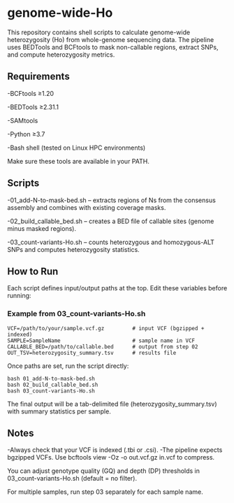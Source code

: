 # genome-wide-Ho
This repository contains shell scripts to calculate genome-wide heterozygosity (Ho) from whole-genome sequencing data. The pipeline uses BEDTools and BCFtools to mask non-callable regions, extract SNPs, and compute heterozygosity metrics.

## Requirements

-BCFtools ≥1.20

-BEDTools ≥2.31.1

-SAMtools

-Python ≥3.7

-Bash shell (tested on Linux HPC environments)

Make sure these tools are available in your PATH.

## Scripts
-01_add-N-to-mask-bed.sh – extracts regions of Ns from the consensus assembly and combines with existing coverage masks.

-02_build_callable_bed.sh – creates a BED file of callable sites (genome minus masked regions).

-03_count-variants-Ho.sh – counts heterozygous and homozygous-ALT SNPs and computes heterozygosity statistics.

## How to Run
Each script defines input/output paths at the top. Edit these variables before running:

### Example from 03_count-variants-Ho.sh
````
VCF=/path/to/your/sample.vcf.gz         # input VCF (bgzipped + indexed)
SAMPLE=SampleName                       # sample name in VCF
CALLABLE_BED=/path/to/callable.bed      # output from step 02
OUT_TSV=heterozygosity_summary.tsv      # results file
````

Once paths are set, run the script directly:
````
bash 01_add-N-to-mask-bed.sh
bash 02_build_callable_bed.sh
bash 03_count-variants-Ho.sh
````

The final output will be a tab-delimited file (heterozygosity_summary.tsv) with summary statistics per sample.

## Notes
-Always check that your VCF is indexed (.tbi or .csi).
-The pipeline expects bgzipped VCFs. Use bcftools view -Oz -o out.vcf.gz in.vcf to compress.

You can adjust genotype quality (GQ) and depth (DP) thresholds in 03_count-variants-Ho.sh (default = no filter).

For multiple samples, run step 03 separately for each sample name.
